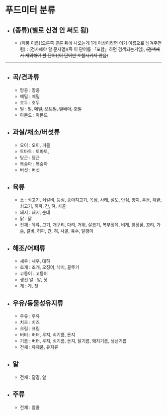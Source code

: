 # 푸드미터 분류
- ## (종류)(별로 신경 안 써도 됨)
    - (제품 이름)(오른쪽 콜론 뒤에 나오는게 1개 이상이라면 이거 이름으로 넘겨주면 됨) : (검사해야 할 문자열)(즉 이 단어를 「포함」하면 검색되는거임), ~~(검색에서 제외해야 할 단어)(이 단어만 포함시키지 않음)~~

---
- ## 곡/견과류
    - 땅콩 : 땅콩
    - 메밀 : 메밀
    - 호두 : 호두
    - 밀 : 밀, ~~메밀, 오트밀, 밀배아, 호밀~~
    - 아몬드 : 아몬드

- ## 과실/채소/버섯류
    - 오이 : 오이, 피클
    - 토마토 : 토마토, 
    - 당근 : 당근
    - 복숭아 : 복숭아
    - 버섯 : 버섯

- ## 육류
    - 소 : 쇠고기, 쇠갈비, 등심, 송아지고기, 목심, 사태, 설도, 안심, 양지, 우둔, 체끝, 쇠고기, 허파, 간, 혀, 사골
    - 돼지 : 돼지, 순대
    - 닭 : 닭
    - 전체 : 육류, 고기, 개구리, 다리, 거위, 살코기, 복부정육, 비계, 염장품, 꼬리, 가슴, 갈비, 허파, 간, 혀, 사골, 육수, 달팽이

- ## 해조/어패류
    - 새우 : 새우, 대하
    - 조개 : 조개, 오징어, 낙지, 꼴뚜기
    - 고등어 : 고등어
    - 생선 알 : 알, 젓
    - 게 : 게, 젓
    <!-- - 전체 : 해조류, 어패류, 고등어, 참치, 다랑어, 조개, 굴, 바지락, 고둥, 소라, 성게, 오징어, 낙지, 꼴뚜기, 알, 젓, 게 -->

- ## 우유/동물성유지류
    - 우유 : 우유
    - 치즈 : 치즈
    - 크림 : 크림
    - 버터 : 버터, 우지, 쇠기름, 돈지
    - 기름 : 버터, 우지, 쇠기름, 돈지, 닭기름, 돼지기름, 생선기름
    - 전체 : 유제품, 유지류

- ## 알
    - 전체 : 달걀, 알

- ## 주류
    - 전체 : 알콜